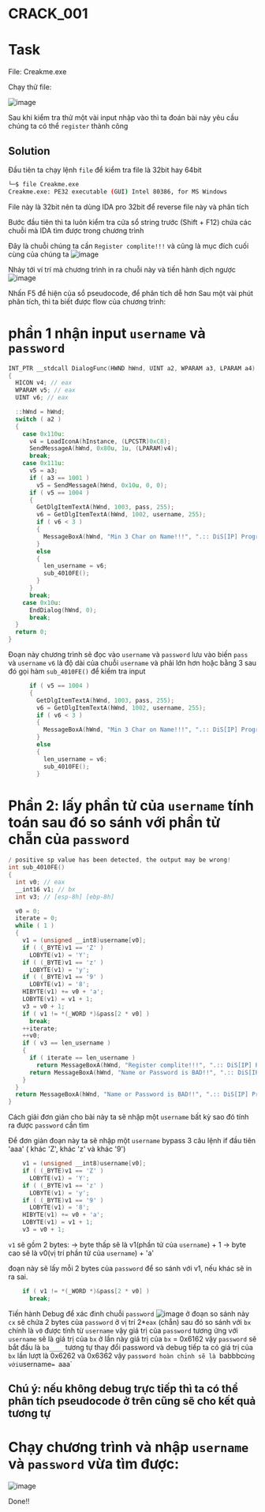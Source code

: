 # **CRACK_001**

# Task 
File: Creakme.exe

Chạy thử file:

![image](crackme.png)

Sau khi kiểm tra thử một vài input nhập vào thì ta đoán bài này yêu cầu chúng ta có thể `register` thành công

## Solution

Đầu tiên ta chạy lệnh `file` để kiểm tra file là 32bit hay 64bit
```bash
└─$ file Creakme.exe
Creakme.exe: PE32 executable (GUI) Intel 80386, for MS Windows
```

File này là 32bit nên ta dùng IDA pro 32bit để reverse file này và phân tích

Bước đầu tiên thì ta luôn kiểm tra cửa sổ string trước (Shift + F12) chứa các chuỗi mà IDA tìm được trong chương trình

Đây là chuỗi chúng ta cần `Register complite!!!` và cũng là mục đích cuối cùng của chúng ta
![image](crackme1.png)

Nhảy tới ví trí mà chương trình in ra chuỗi này và tiến hành dịch ngược
![image](crackme2.png)

Nhấn F5 để hiện của sổ pseudocode, để phân tích dễ hơn 
Sau một vài phút phân tích, thì ta biết được flow của chương trình:

# phần 1 nhận input `username` và `password`
```c
INT_PTR __stdcall DialogFunc(HWND hWnd, UINT a2, WPARAM a3, LPARAM a4)
{
  HICON v4; // eax
  WPARAM v5; // eax
  UINT v6; // eax

  ::hWnd = hWnd;
  switch ( a2 )
  {
    case 0x110u:
      v4 = LoadIconA(hInstance, (LPCSTR)0xC8);
      SendMessageA(hWnd, 0x80u, 1u, (LPARAM)v4);
      break;
    case 0x111u:
      v5 = a3;
      if ( a3 == 1001 )
        v5 = SendMessageA(hWnd, 0x10u, 0, 0);
      if ( v5 == 1004 )
      {
        GetDlgItemTextA(hWnd, 1003, pass, 255);
        v6 = GetDlgItemTextA(hWnd, 1002, username, 255);
        if ( v6 < 3 )
        {
          MessageBoxA(hWnd, "Min 3 Char on Name!!!", ".:: DiS[IP] Programer ::.", 0);
        }
        else
        {
          len_username = v6;
          sub_4010FE();
        }
      }
      break;
    case 0x10u:
      EndDialog(hWnd, 0);
      break;
  }
  return 0;
}
```

Đoạn này chương trình sẽ đọc vào `username` và `password` lưu vào biến `pass` và `username`
`v6` là độ dài của chuỗi `username` và phải lớn hơn hoặc bằng 3 sau đó gọi hàm `sub_4010FE()` để kiểm tra input
```c
      if ( v5 == 1004 )
      {
        GetDlgItemTextA(hWnd, 1003, pass, 255);
        v6 = GetDlgItemTextA(hWnd, 1002, username, 255);
        if ( v6 < 3 )
        {
          MessageBoxA(hWnd, "Min 3 Char on Name!!!", ".:: DiS[IP] Programer ::.", 0);
        }
        else
        {
          len_username = v6;
          sub_4010FE();
        }
```

# Phần 2: lấy phần tử của `username` tính toán sau đó so sánh với phần tử chẵn của `password`
```c
/ positive sp value has been detected, the output may be wrong!
int sub_4010FE()
{
  int v0; // eax
  __int16 v1; // bx
  int v3; // [esp-8h] [ebp-8h]

  v0 = 0;
  iterate = 0;
  while ( 1 )
  {
    v1 = (unsigned __int8)username[v0];
    if ( (_BYTE)v1 == 'Z' )
      LOBYTE(v1) = 'Y';
    if ( (_BYTE)v1 == 'z' )
      LOBYTE(v1) = 'y';
    if ( (_BYTE)v1 == '9' )
      LOBYTE(v1) = '8';
    HIBYTE(v1) += v0 + 'a';
    LOBYTE(v1) = v1 + 1;
    v3 = v0 + 1;
    if ( v1 != *(_WORD *)&pass[2 * v0] )
      break;
    ++iterate;
    ++v0;
    if ( v3 == len_username )
    {
      if ( iterate == len_username )
        return MessageBoxA(hWnd, "Register complite!!!", ".:: DiS[IP] Programer ::.", 0);
      return MessageBoxA(hWnd, "Name or Password is BAD!!", ".:: DiS[IP] Programer ::.", 0);
    }
  }
  return MessageBoxA(hWnd, "Name or Password is BAD!!", ".:: DiS[IP] Programer ::.", 0);
}
```
Cách giải đơn giản cho bài này ta sẽ nhập một `username` bất kỳ sao đó tính ra được `password` cần tìm

Để đơn giản đoạn này ta sẽ nhập một `username` bypass 3 câu lệnh if đầu tiên 'aaa' ( khác 'Z', khác 'z' và khác '9')
```c
    v1 = (unsigned __int8)username[v0];
    if ( (_BYTE)v1 == 'Z' )
      LOBYTE(v1) = 'Y';
    if ( (_BYTE)v1 == 'z' )
      LOBYTE(v1) = 'y';
    if ( (_BYTE)v1 == '9' )
      LOBYTE(v1) = '8';
    HIBYTE(v1) += v0 + 'a';
    LOBYTE(v1) = v1 + 1;
    v3 = v0 + 1;
```
`v1` sẽ gồm 2 bytes:
-> byte thấp sẽ là v1(phần tử của `username`) + 1
-> byte cao sẽ là v0(vị trí phần tử của `username`) + 'a'


đoạn này sẽ lấy mỗi 2 bytes của `password` để so sánh với v1, nếu khác sẽ in ra sai.
```c
    if ( v1 != *(_WORD *)&pass[2 * v0] )
      break;
```
Tiến hành Debug để xác đinh chuỗi `password`
![image](crackme3.png)
ở đoạn so sánh này `cx` sẽ chứa 2 bytes của `password` ở vị trí 2*`eax` (chẵn) sau đó so sánh với `bx` chính là `v0` được tính từ `username`
vậy giá trị của `password` tương ứng với `username` sẽ là giá trị của `bx`
ở lần này giá trị của `bx` = 0x6162 vậy `password` sẽ bắt đầu là `ba____`
tương tự thay đổi password và debug tiếp ta có giá trị của `bx` lần lượt là 0x6262 và 0x6362
vậy `password hoàn chỉnh sẽ là `babbbc` ứng với `username`= `aaa`

## Chú ý: nếu không debug trực tiếp thì ta có thể phân tích pseudocode ở trên cũng sẽ cho kết quả tương tự

# Chạy chương trình và nhập `username` và `password` vừa tìm được:
![image](crackmefinal.png)

Done!!
